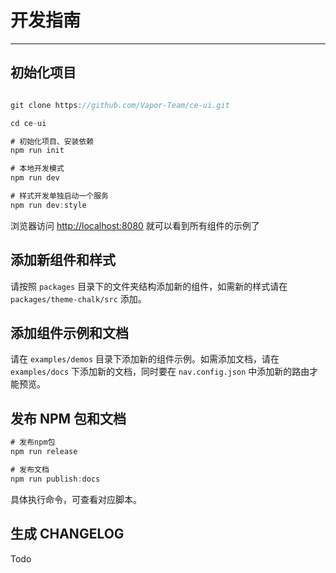 # 开发指南

<!-- {.md} -->

---

<!-- {.md} -->

## 初始化项目

<!-- {.md} -->

```js

git clone https://github.com/Vapor-Team/ce-ui.git

cd ce-ui

# 初始化项目、安装依赖
npm run init

# 本地开发模式
npm run dev

# 样式开发单独启动一个服务
npm run dev:style

```

<!-- {.md} -->

浏览器访问<!-- {.md} --> [http://localhost:8080](http://localhost:8080)<!-- {.md} --> 就可以看到所有组件的示例了

## 添加新组件和样式

<!-- {.md} -->

请按照<!-- {.md} --> `packages` 目录下的文件夹结构添加新的组件，如需新的样式请在 `packages/theme-chalk/src` 添加。

## 添加组件示例和文档

<!-- {.md} -->

请在<!-- {.md} --> `examples/demos` 目录下添加新的组件示例。如需添加文档，请在 `examples/docs` 下添加新的文档，同时要在 `nav.config.json` 中添加新的路由才能预览。

## 发布 NPM 包和文档

<!-- {.md} -->

```js
# 发布npm包
npm run release

# 发布文档
npm run publish:docs
```

<!-- {.md} -->

具体执行命令，可查看对应脚本。

<!-- {.md} -->

## 生成 CHANGELOG

<!-- {.md} -->

Todo

<!-- {.md} -->
